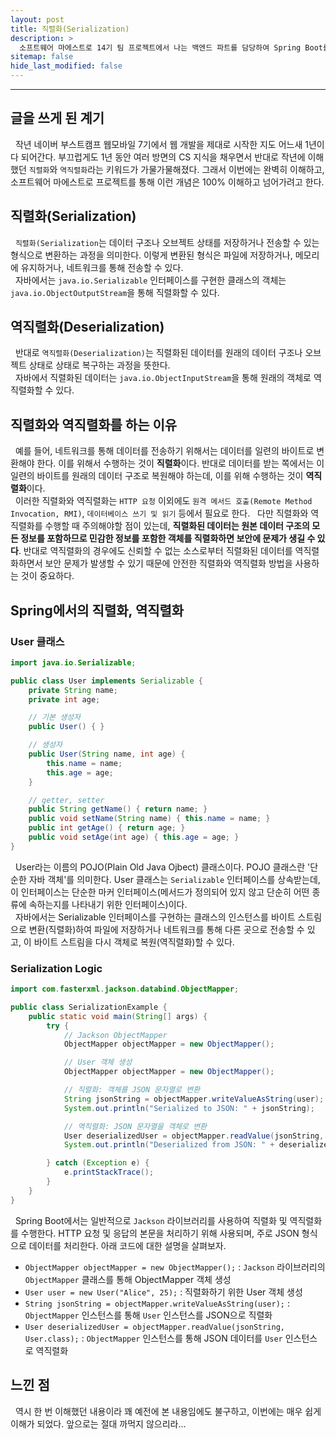 ```yaml
---
layout: post
title: 직렬화(Serialization)
description: >
  소프트웨어 마에스트로 14기 팀 프로젝트에서 나는 백엔드 파트를 담당하여 Spring Boot를 통한 WAS 개발을 하게 되었다. WAS 서버를 개발하던 도중 내가 직렬화와 역직렬화에 대한 개념이 부족하다는 것을 느끼게 되었고, 게시글을 작성하게 되었다.
sitemap: false
hide_last_modified: false
---
```


---

## 글을 쓰게 된 계기

&nbsp; 작년 네이버 부스트캠프 웹모바일 7기에서 웹 개발을 제대로 시작한 지도 어느새 1년이 다 되어간다. 부끄럽게도 1년 동안 여러 방면의 CS 지식을 채우면서 반대로 작년에 이해했던 `직렬화`와 `역직렬화`라는 키워드가 가물가물해졌다. 그래서 이번에는 완벽히 이해하고, 소프트웨어 마에스트로 프로젝트를 통해 이런 개념은 100% 이해하고 넘어가려고 한다.

## 직렬화(Serialization)

&nbsp; `직렬화(Serialization`는 데이터 구조나 오브젝트 상태를 저장하거나 전송할 수 있는 형식으로 변환하는 과정을 의미한다. 이렇게 변환된 형식은 파일에 저장하거나, 메모리에 유지하거나, 네트워크를 통해 전송할 수 있다.<br>
&nbsp; 자바에서는 `java.io.Serializable` 인터페이스를 구현한 클래스의 객체는 `java.io.ObjectOutputStream`을 통해 직렬화할 수 있다.

## 역직렬화(Deserialization)

&nbsp; 반대로 `역직렬화(Deserialization)`는 직렬화된 데이터를 원래의 데이터 구조나 오브젝트 상태로 상태로 복구하는 과정을 뜻한다.<br>
&nbsp; 자바에서 직렬화된 데이터는 `java.io.ObjectInputStream`을 통해 원래의 객체로 역직렬화할 수 있다.

## 직렬화와 역직렬화를 하는 이유

&nbsp; 예를 들어, 네트워크를 통해 데이터를 전송하기 위해서는 데이터를 일련의 바이트로 변환해야 한다. 이를 위해서 수행하는 것이 **직렬화**이다. 반대로 데이터를 받는 쪽에서는 이 일련의 바이트를 원래의 데이터 구조로 복원해야 하는데, 이를 위해 수행하는 것이 **역직렬화**이다.<br>
&nbsp; 이러한 직렬화와 역직렬화는 `HTTP 요청` 이외에도 `원격 메서드 호출(Remote Method Invocation, RMI)`, `데이터베이스 쓰기 및 읽기` 등에서 필요로 한다.<bre>
&nbsp; 다만 직렬화와 역직렬화를 수행할 때 주의해야할 점이 있는데, **직렬화된 데이터는 원본 데이터 구조의 모든 정보를 포함하므로 민감한 정보를 포함한 객체를 직렬화하면 보안에 문제가 생길 수 있다**. 반대로 역직렬화의 경우에도 신뢰할 수 없는 소스로부터 직렬화된 데이터를 역직렬화하면서 보안 문제가 발생할 수 있기 때문에 안전한 직렬화와 역직렬화 방법을 사용하는 것이 중요하다.

## Spring에서의 직렬화, 역직렬화

### User 클래스

```java
import java.io.Serializable;

public class User implements Serializable {
    private String name;
    private int age;

    // 기본 생성자
    public User() { }

    // 생성자
    public User(String name, int age) {
        this.name = name;
        this.age = age;
    }

    // getter, setter
    public String getName() { return name; }
    public void setName(String name) { this.name = name; }
    public int getAge() { return age; }
    public void setAge(int age) { this.age = age; }
}
```

&nbsp; User라는 이름의 POJO(Plain Old Java Ojbect) 클래스이다. POJO 클래스란 '단순한 자바 객체'를 의미한다. User 클래스는 `Serializable` 인터페이스를 상속받는데, 이 인터페이스는 단순한 마커 인터페이스(메서드가 정의되어 있지 않고 단순히 어떤 종류에 속하는지를 나타내기 위한 인터페이스)이다.<br>
&nbsp; 자바에서는 Serializable 인터페이스를 구현하는 클래스의 인스턴스를 바이트 스트림으로 변환(직렬화)하여 파일에 저장하거나 네트워크를 통해 다른 곳으로 전송할 수 있고, 이 바이트 스트림을 다시 객체로 복원(역직렬화)할 수 있다.

### Serialization Logic

```java
import com.fasterxml.jackson.databind.ObjectMapper;

public class SerializationExample {
    public static void main(String[] args) {
        try {
            // Jackson ObjectMapper
            ObjectMapper objectMapper = new ObjectMapper();

            // User 객체 생성
            ObjectMapper objectMapper = new ObjectMapper();

            // 직렬화: 객체를 JSON 문자열로 변환
            String jsonString = objectMapper.writeValueAsString(user);
            System.out.println("Serialized to JSON: " + jsonString);

            // 역직렬화: JSON 문자열을 객체로 변환
            User deserializedUser = objectMapper.readValue(jsonString, User.class);
            System.out.println("Deserialized from JSON: " + deserializedUser.getName() + ", " + deserializedUser.getAge());

        } catch (Exception e) {
            e.printStackTrace();
        }
    }
}
```

&nbsp; Spring Boot에서는 일반적으로 `Jackson` 라이브러리를 사용하여 직렬화 및 역직렬화를 수행한다. HTTP 요청 및 응답의 본문을 처리하기 위해 사용되며, 주로 JSON 형식으로 데이터를 처리한다. 아래 코드에 대한 설명을 살펴보자.<br>

- `ObjectMapper objectMapper = new ObjectMapper();` : `Jackson` 라이브러리의 `ObjectMapper` 클래스를 통해 ObjectMapper 객체 생성
- `User user = new User("Alice", 25);` : 직렬화하기 위한 User 객체 생성
- `String jsonString = objectMapper.writeValueAsString(user);` : `ObjectMapper` 인스턴스를 통해 `User` 인스턴스를 JSON으로 직렬화
- `User deserializedUser = objectMapper.readValue(jsonString, User.class);` : `ObjectMapper` 인스턴스를 통해 JSON 데이터를 `User` 인스턴스로 역직렬화

## 느낀 점

&nbsp; 역시 한 번 이해했던 내용이라 꽤 예전에 본 내용임에도 불구하고, 이번에는 매우 쉽게 이해가 되었다. 앞으로는 절대 까먹지 않으리라...